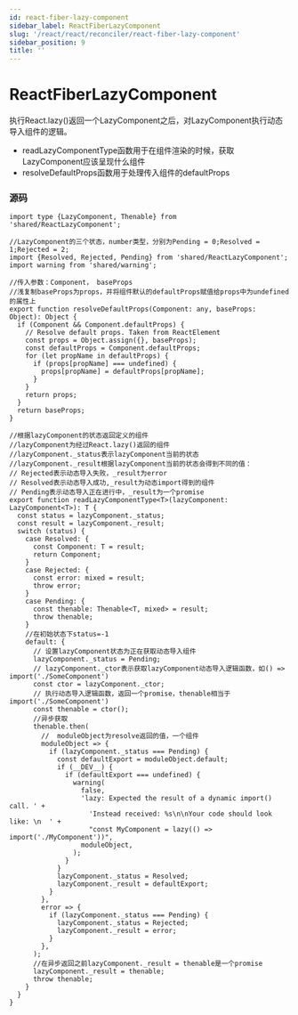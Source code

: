 ```yaml
---
id: react-fiber-lazy-component
sidebar_label: ReactFiberLazyComponent
slug: '/react/react/reconciler/react-fiber-lazy-component'
sidebar_position: 9
title: ''
---
```


# ReactFiberLazyComponent #
执行React.lazy()返回一个LazyComponent之后，对LazyComponent执行动态导入组件的逻辑。

- readLazyComponentType函数用于在组件渲染的时候，获取LazyComponent应该呈现什么组件
- resolveDefaultProps函数用于处理传入组件的defaultProps

### 源码 ###
	
	import type {LazyComponent, Thenable} from 'shared/ReactLazyComponent';
	
	//LazyComponent的三个状态，number类型，分别为Pending = 0;Resolved = 1;Rejected = 2;
	import {Resolved, Rejected, Pending} from 'shared/ReactLazyComponent';
	import warning from 'shared/warning';
	
	//传入参数：Component， baseProps
	//浅复制baseProps为props，并将组件默认的defaultProps赋值给props中为undefined的属性上
	export function resolveDefaultProps(Component: any, baseProps: Object): Object {
	  if (Component && Component.defaultProps) {
	    // Resolve default props. Taken from ReactElement
	    const props = Object.assign({}, baseProps);
	    const defaultProps = Component.defaultProps;
	    for (let propName in defaultProps) {
	      if (props[propName] === undefined) {
	        props[propName] = defaultProps[propName];
	      }
	    }
	    return props;
	  }
	  return baseProps;
	}
	
	//根据lazyComponent的状态返回定义的组件
	//lazyComponent为经过React.lazy()返回的组件
	//lazyComponent._status表示lazyComponent当前的状态
	//lazyComponent._result根据lazyComponent当前的状态会得到不同的值：
	// Rejected表示动态导入失败，_result为error
	// Resolved表示动态导入成功,_result为动态import得到的组件
	// Pending表示动态导入正在进行中，_result为一个promise
	export function readLazyComponentType<T>(lazyComponent: LazyComponent<T>): T {
	  const status = lazyComponent._status;
	  const result = lazyComponent._result;
	  switch (status) {
	    case Resolved: {
	      const Component: T = result;
	      return Component;
	    }
	    case Rejected: {
	      const error: mixed = result;
	      throw error;
	    }
	    case Pending: {
	      const thenable: Thenable<T, mixed> = result;
	      throw thenable;
	    }
	    //在初始状态下status=-1
	    default: {
	      // 设置lazyComponent状态为正在获取动态导入组件
	      lazyComponent._status = Pending;
	      // lazyComponent._ctor表示获取lazyComponent动态导入逻辑函数，如() => import('./SomeComponent')
	      const ctor = lazyComponent._ctor;
	      // 执行动态导入逻辑函数，返回一个promise，thenable相当于import('./SomeComponent')
	      const thenable = ctor();
	      //异步获取
	      thenable.then(
	        //  moduleObject为resolve返回的值，一个组件
	        moduleObject => {
	          if (lazyComponent._status === Pending) {
	            const defaultExport = moduleObject.default;
	            if (__DEV__) {
	              if (defaultExport === undefined) {
	                warning(
	                  false,
	                  'lazy: Expected the result of a dynamic import() call. ' +
	                    'Instead received: %s\n\nYour code should look like: \n  ' +
	                    "const MyComponent = lazy(() => import('./MyComponent'))",
	                  moduleObject,
	                );
	              }
	            }
	            lazyComponent._status = Resolved;
	            lazyComponent._result = defaultExport;
	          }
	        },
	        error => {
	          if (lazyComponent._status === Pending) {
	            lazyComponent._status = Rejected;
	            lazyComponent._result = error;
	          }
	        },
	      );
	      //在异步返回之前lazyComponent._result = thenable是一个promise
	      lazyComponent._result = thenable;
	      throw thenable;
	    }
	  }
	}